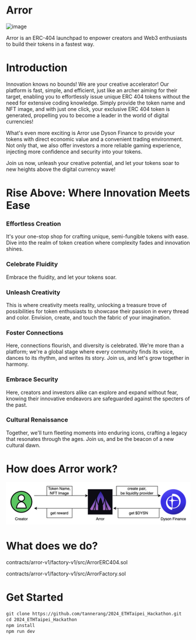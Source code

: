 # Arror
<img width="500" alt="image" src="https://github.com/tannerang/2024_ETHTaipei_Hackathon/assets/57789692/73cab1d5-60f5-46b1-b8fe-c99344a737f9">

Arror is an ERC-404 launchpad to enpower creators and Web3 enthusiasts to build their tokens in a fastest way.

# Introduction
Innovation knows no bounds! We are your creative accelerator! Our platform is fast, simple, and efficient, just like an archer aiming for their target, enabling you to effortlessly issue unique ERC 404 tokens without the need for extensive coding knowledge. Simply provide the token name and NFT image, and with just one click, your exclusive ERC 404 token is generated, propelling you to become a leader in the world of digital currencies!



What's even more exciting is Arror use Dyson Finance to provide your tokens with direct economic value and a convenient trading environment. Not only that, we also offer investors a more reliable gaming experience, injecting more confidence and security into your tokens.



Join us now, unleash your creative potential, and let your tokens soar to new heights above the digital currency wave!

# Rise Above: Where Innovation Meets Ease

### Effortless Creation
It's your one-stop shop for crafting unique, semi-fungible tokens with ease. Dive into the realm of token creation where complexity fades and innovation shines.

### Celebrate Fluidity
Embrace the fluidity, and let your tokens soar.

### Unleash Creativity
This is where creativity meets reality, unlocking a treasure trove of possibilities for token enthusiasts to showcase their passion in every thread and color. Envision, create, and touch the fabric of your imagination.

### Foster Connections
Here, connections flourish, and diversity is celebrated. We're more than a platform; we're a global stage where every community finds its voice, dances to its rhythm, and writes its story. Join us, and let's grow together in harmony.

### Embrace Security
Here, creators and investors alike can explore and expand without fear, knowing their innovative endeavors are safeguarded against the specters of the past.

### Cultural Renaissance
Together, we'll turn fleeting moments into enduring icons, crafting a legacy that resonates through the ages. Join us, and be the beacon of a new cultural dawn.



# How does Arror work?

![structure](/src/assets/structure.png "Arror Logo")

# What does we do?
contracts/arror-v1/factory-v1/src/ArrorERC404.sol

contracts/arror-v1/factory-v1/src/ArrorFactory.sol


# Get Started
```
git clone https://github.com/tannerang/2024_ETHTaipei_Hackathon.git
cd 2024_ETHTaipei_Hackathon
npm install
npm run dev
```
